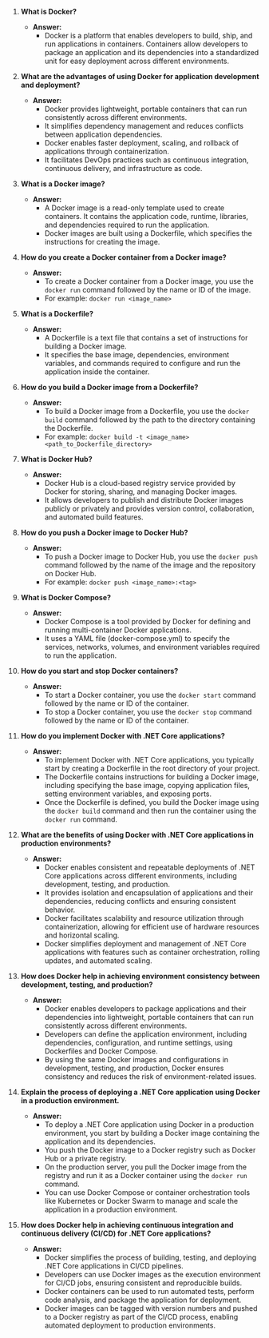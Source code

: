 1. **What is Docker?**

   - **Answer:** 
     - Docker is a platform that enables developers to build, ship, and run applications in containers. Containers allow developers to package an application and its dependencies into a standardized unit for easy deployment across different environments.

2. **What are the advantages of using Docker for application development and deployment?**

   - **Answer:** 
     - Docker provides lightweight, portable containers that can run consistently across different environments.
     - It simplifies dependency management and reduces conflicts between application dependencies.
     - Docker enables faster deployment, scaling, and rollback of applications through containerization.
     - It facilitates DevOps practices such as continuous integration, continuous delivery, and infrastructure as code.

3. **What is a Docker image?**

   - **Answer:** 
     - A Docker image is a read-only template used to create containers. It contains the application code, runtime, libraries, and dependencies required to run the application.
     - Docker images are built using a Dockerfile, which specifies the instructions for creating the image.

4. **How do you create a Docker container from a Docker image?**

   - **Answer:** 
     - To create a Docker container from a Docker image, you use the `docker run` command followed by the name or ID of the image.
     - For example: `docker run <image_name>`

5. **What is a Dockerfile?**

   - **Answer:** 
     - A Dockerfile is a text file that contains a set of instructions for building a Docker image.
     - It specifies the base image, dependencies, environment variables, and commands required to configure and run the application inside the container.

6. **How do you build a Docker image from a Dockerfile?**

   - **Answer:** 
     - To build a Docker image from a Dockerfile, you use the `docker build` command followed by the path to the directory containing the Dockerfile.
     - For example: `docker build -t <image_name> <path_to_Dockerfile_directory>`

7. **What is Docker Hub?**

   - **Answer:** 
     - Docker Hub is a cloud-based registry service provided by Docker for storing, sharing, and managing Docker images.
     - It allows developers to publish and distribute Docker images publicly or privately and provides version control, collaboration, and automated build features.

8. **How do you push a Docker image to Docker Hub?**

   - **Answer:** 
     - To push a Docker image to Docker Hub, you use the `docker push` command followed by the name of the image and the repository on Docker Hub.
     - For example: `docker push <image_name>:<tag>`

9. **What is Docker Compose?**

   - **Answer:** 
     - Docker Compose is a tool provided by Docker for defining and running multi-container Docker applications.
     - It uses a YAML file (docker-compose.yml) to specify the services, networks, volumes, and environment variables required to run the application.

10. **How do you start and stop Docker containers?**

    - **Answer:** 
      - To start a Docker container, you use the `docker start` command followed by the name or ID of the container.
      - To stop a Docker container, you use the `docker stop` command followed by the name or ID of the container.

11. **How do you implement Docker with .NET Core applications?**

    - **Answer:** 
      - To implement Docker with .NET Core applications, you typically start by creating a Dockerfile in the root directory of your project.
      - The Dockerfile contains instructions for building a Docker image, including specifying the base image, copying application files, setting environment variables, and exposing ports.
      - Once the Dockerfile is defined, you build the Docker image using the `docker build` command and then run the container using the `docker run` command.

12. **What are the benefits of using Docker with .NET Core applications in production environments?**

    - **Answer:** 
      - Docker enables consistent and repeatable deployments of .NET Core applications across different environments, including development, testing, and production.
      - It provides isolation and encapsulation of applications and their dependencies, reducing conflicts and ensuring consistent behavior.
      - Docker facilitates scalability and resource utilization through containerization, allowing for efficient use of hardware resources and horizontal scaling.
      - Docker simplifies deployment and management of .NET Core applications with features such as container orchestration, rolling updates, and automated scaling.

13. **How does Docker help in achieving environment consistency between development, testing, and production?**

    - **Answer:** 
      - Docker enables developers to package applications and their dependencies into lightweight, portable containers that can run consistently across different environments.
      - Developers can define the application environment, including dependencies, configuration, and runtime settings, using Dockerfiles and Docker Compose.
      - By using the same Docker images and configurations in development, testing, and production, Docker ensures consistency and reduces the risk of environment-related issues.

14. **Explain the process of deploying a .NET Core application using Docker in a production environment.**

    - **Answer:** 
      - To deploy a .NET Core application using Docker in a production environment, you start by building a Docker image containing the application and its dependencies.
      - You push the Docker image to a Docker registry such as Docker Hub or a private registry.
      - On the production server, you pull the Docker image from the registry and run it as a Docker container using the `docker run` command.
      - You can use Docker Compose or container orchestration tools like Kubernetes or Docker Swarm to manage and scale the application in a production environment.

15. **How does Docker help in achieving continuous integration and continuous delivery (CI/CD) for .NET Core applications?**

    - **Answer:** 
      - Docker simplifies the process of building, testing, and deploying .NET Core applications in CI/CD pipelines.
      - Developers can use Docker images as the execution environment for CI/CD jobs, ensuring consistent and reproducible builds.
      - Docker containers can be used to run automated tests, perform code analysis, and package the application for deployment.
      - Docker images can be tagged with version numbers and pushed to a Docker registry as part of the CI/CD process, enabling automated deployment to production environments.
